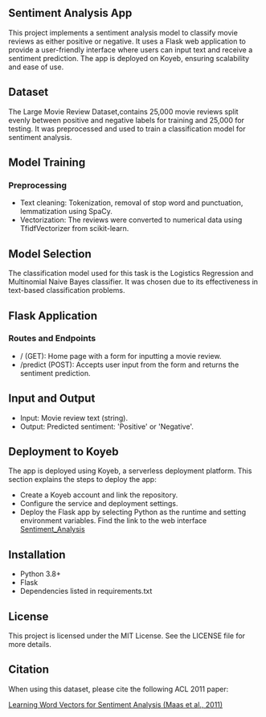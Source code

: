 ## Sentiment Analysis App

This project implements a sentiment analysis model to classify movie reviews as either positive or negative. It uses a Flask web application to provide a user-friendly interface where users can input text and receive a sentiment prediction. The app is deployed on Koyeb, ensuring scalability and ease of use.

## Dataset
The Large Movie Review Dataset,contains 25,000 movie reviews split evenly between positive and negative labels for training and 25,000 for testing. It was preprocessed and used to train a classification model for sentiment analysis.

## Model Training
### Preprocessing
* Text cleaning: Tokenization, removal of stop word and punctuation, lemmatization using SpaCy.
* Vectorization: The reviews were converted to numerical data using TfidfVectorizer from scikit-learn.

## Model Selection
The classification model used for this task is the Logistics Regression and  Multinomial Naive Bayes classifier. It was chosen due to its effectiveness in text-based classification problems.

## Flask Application

### Routes and Endpoints
* / (GET): Home page with a form for inputting a movie review.
* /predict (POST): Accepts user input from the form and returns the sentiment prediction.
  
## Input and Output

* Input: Movie review text (string).
* Output: Predicted sentiment: 'Positive' or 'Negative'.

## Deployment to Koyeb
The app is deployed using Koyeb, a serverless deployment platform. This section explains the steps to deploy the app:

* Create a Koyeb account and link the repository.
* Configure the service and deployment settings.
* Deploy the Flask app by selecting Python as the runtime and setting environment variables. Find the link to the web interface [Sentiment_Analysis](http://permanent-philippa-omicsdata-a103dcc0.koyeb.app/)

## Installation
* Python 3.8+
* Flask
* Dependencies listed in requirements.txt

## License
This project is licensed under the MIT License. See the LICENSE file for more details.

## Citation

When using this dataset, please cite the following ACL 2011 paper:

[Learning Word Vectors for Sentiment Analysis (Maas et al., 2011)](https://ai.stanford.edu/~amaas/papers/wvSent_acl2011.bib)









